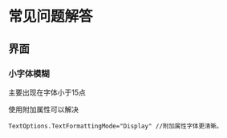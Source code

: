 # 常见问题解答

## 界面

### 小字体模糊

主要出现在字体小于15点

使用附加属性可以解决

```xaml
TextOptions.TextFormattingMode="Display" //附加属性字体更清晰。
```

